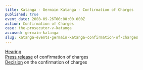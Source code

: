 ```yaml
---
title: Katanga - Germain Katanga - Confirmation of Charges
published: true
event_date: 2008-09-26T00:00:00.000Z
action: Confirmation of Charges
case: the-prosecutor-v-katanga
accused: germain-katanga
slug: katanga-events-germain-katanga-confirmation-of-charges
---
```



[Hearing](https://youtu.be/F017_1hdTGA)
<br>[Press release](https://www.icc-cpi.int/pages/item.aspx?name=decision%20on%20the%20confirmation%20of%20charges%20in%20the%20case%20of%20the%20prosecutor%20v_%20germain) of confirmation of charges
<br>[Decision](https://www.icc-cpi.int/Pages/record.aspx?docNo=ICC-01/04-01/07-717) on the confirmation of charges